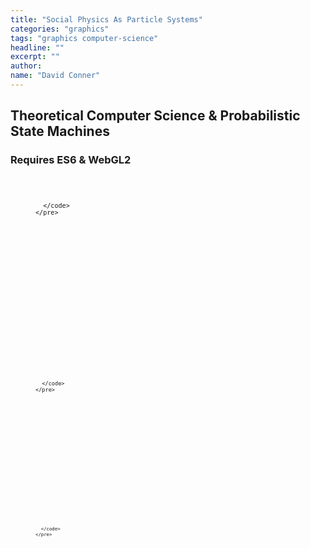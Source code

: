 ```yaml
---
title: "Social Physics As Particle Systems"
categories: "graphics"
tags: "graphics computer-science"
headline: ""
excerpt: ""
author:
name: "David Conner"
---
```


## Theoretical Computer Science & Probabilistic State Machines

### Requires ES6 & WebGL2

<script type="x-shader/x-vertex" id="vertexPassthrough">
#define POSITION_LOCATION 0
#define TEXCOORD_LOCATION 4

layout(location = POSITION_LOCATION) in vec3 a_position;
layout(location = TEXCOORD_LOCATION) in vec2 a_texcoord;

out vec2 v_st;
out vec3 v_position;

void main() {
  v_st = a_texcoord;
  v_position = a_position;
  gl_Position = vec4(a_position, 1.0);
}
</script>

<p>
  <figure class="highlight">
    <pre>
      <code id="codeRandoms" class="language-c" data-lang="c">

      </code>
    </pre>
  </figure>
</p>

<script type="x-shader/x-fragment" id="shaderRandoms">
precision highp float;
precision highp int;
precision lowp usampler2D;

uniform vec2 resolution;
uniform uvec4 randomStepSeed;
uniform usampler2D texRandom;

in vec2 v_st;
in vec3 v_position;
out uvec4 randomColor;

void main() {
  //vec2 uv = gl_FragCoord.xy / resolution.xy;
  vec2 uv = vec2(0.0,0.0);
  uvec4 texel = texture(texRandom, uv);

  vec2 texelCoords[4];
  texelCoords[0] = mod(gl_FragCoord.xy + vec2( 0.0, -1.0), resolution.xy) / resolution.xy;
  texelCoords[1] = mod(gl_FragCoord.xy + vec2( 1.0,  0.0), resolution.xy) / resolution.xy;
  texelCoords[2] = mod(gl_FragCoord.xy + vec2( 0.0,  1.0), resolution.xy) / resolution.xy;
  texelCoords[3] = mod(gl_FragCoord.xy + vec2(-1.0,  1.0), resolution.xy) / resolution.xy;

  uvec4 texels[4];
  texels[0] = texture(texRandom, texelCoords[0]);
  texels[1] = texture(texRandom, texelCoords[1]);
  texels[2] = texture(texRandom, texelCoords[2]);
  texels[3] = texture(texRandom, texelCoords[3]);

  uvec4 newTexel = (randomStepSeed ^ texel ^ texels[0] ^ texels[1] ^ texels[2] ^ texels[3]);
  randomColor = uvec4(newTexel.x, newTexel.y, newTexel.z, 255); // TODO: fix alpha to max for integers
}
</script>



<p>
  <figure class="highlight">
    <pre>
      <code id="codeVertex" class="language-c" data-lang="c">

      </code>
    </pre>
  </figure>
</p>

<script type="x-shader/x-vertex" id="shaderVertex">

#define POSITION_LOCATION 0
#define NORMAL_LOCATION 4
#define TEXCOORD_LOCATION 1

//#define POSITION_LOCATION 0
//#define TEXCOORD_LOCATION 4

precision highp float;
precision highp int;

uniform mat4 mvMatrix;
uniform mat4 pMatrix;
//uniform sampler2D particlePositions;
uniform sampler2D displacementMap;

layout(location = POSITION_LOCATION) in vec3 a_position;
layout(location = NORMAL_LOCATION) in vec3 a_normal;
layout(location = TEXCOORD_LOCATION) in vec2 a_texcoord;

//layout(location = POSITION_LOCATION) in vec3 a_position;
//layout(location = TEXCOORD_LOCATION) in vec2 a_texcoord;

out vec2 v_st;
out vec3 v_position;
void main()
{
    v_st = a_texcoord;
    float height = texture(displacementMap, a_texcoord).b;
    vec4 displacedPosition = vec4(a_position, 1.0) + vec4(a_normal * height, 0.0);
    v_position = vec3(mvMatrix * displacedPosition);
    gl_Position = pMatrix * mvMatrix * displacedPosition;
}
</script>


<p>
  <figure class="highlight">
    <pre>
      <code id="codeFragment" class="language-c" data-lang="c">

      </code>
    </pre>
  </figure>
</p>

<script type="x-shader/x-fragment" id="shaderFragment">
precision highp float;
precision highp int;
precision highp sampler2D;
uniform sampler2D diffuse;

in vec2 v_st;
in vec3 v_position;
out vec4 color;

float textureLevel(in sampler2D sampler, in vec2 v_st)
{
    vec2 size = vec2(textureSize(sampler, 0));
    float levelCount = max(log2(size.x), log2(size.y));
    vec2 dx = dFdx(v_st * size);
    vec2 dy = dFdy(v_st * size);
    float d = max(dot(dx, dx), dot(dy, dy));
    d = clamp(d, 1.0, pow(2.0, (levelCount - 1.0) * 2.0));
    return 0.5 * log2(d);
}
void main()
{
    vec2 sampleCoord = fract(v_st.xy);
    float level = textureLevel(diffuse, v_st);
    // Compute LOD using gradient
    color = textureLod(diffuse, v_st, level);
    // Compute flat normal using gradient
    vec3 fdx = dFdx(v_position);
    vec3 fdy = dFdy(v_position);

    vec3 N = normalize(cross(fdx, fdy));
    color = mix(color, vec4(N, 1.0), 0.5);
}
</script>

<script type="x-shader/x-fragment" id="shaderTest">
precision highp float;
precision highp int;

in vec2 v_st;
in vec3 v_position;
out vec4 color;

void main()
{
    vec3 fdx = dFdx(v_position);
    vec3 fdy = dFdy(v_position);
    color = vec4(vec2(1.0, 1.0) - v_st, fract(fdx.x), 1.0);
    //color = vec4(v_st,0.5,1.0);
    //color = mix(color, vec4(N, 1.0), 0.5);
}
</script>

<script type="text/javascript" src="/js/gl-matrix.min.js"></script>
<script type="text/javascript" src="/js/gltf-loader.js"></script>
<script type="text/javascript" src="/js/3d/2017-04-17-brownian-motion.es6.js"></script>